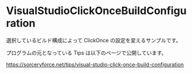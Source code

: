 # VisualStudioClickOnceBuildConfiguration
選択しているビルド構成によって ClickOnce の設定を変えるサンプルです。

プログラムの元となっている Tips は以下のページで公開しています。

https://sorceryforce.net/tips/visual-studio-click-once-build-configuration
